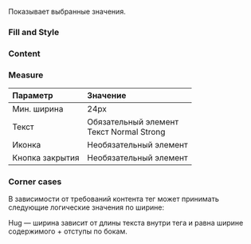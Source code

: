 Показывает выбранные значения.

<!-- example(tag-overview) -->

### Fill and Style

<!-- example(tag-fill-and-style) -->

### Content

<!-- example(tag-content) -->

### Measure

| Параметр        | Значение                                    |
| :-------------- | :------------------------------------------ |
| Мин. ширина     | 24px                                        |
| Текст           | Обязательный элемент<br>Текст Normal Strong |
| Иконка          | Необязательный элемент                      |
| Кнопка закрытия | Необязательный элемент                      |

### Corner cases

В зависимости от требований контента тег может принимать следующие логические значения по ширине:

Hug — ширина зависит от длины текста внутри тега и равна ширине содержимого + отступы по бокам.

<!-- example(tag-hug-content) -->
